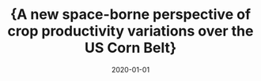 ---
title: "{A new space-borne perspective of crop productivity variations over the US Corn Belt}"
collection: publications
permalink: /publication/2020-01-01-Somkuti2020a
date: 2020-01-01
venue: 'Agricultural and Forest Meteorology'
paperurl: 'https://doi.org/10.1016/j.agrformet.2019.107826'
citation: 'Somkuti et al., <b>{A new space-borne perspective of crop productivity variations over the US Corn Belt}</b>, Agricultural and Forest Meteorology, 2020-01-01, 10.1016/j.agrformet.2019.107826'
---